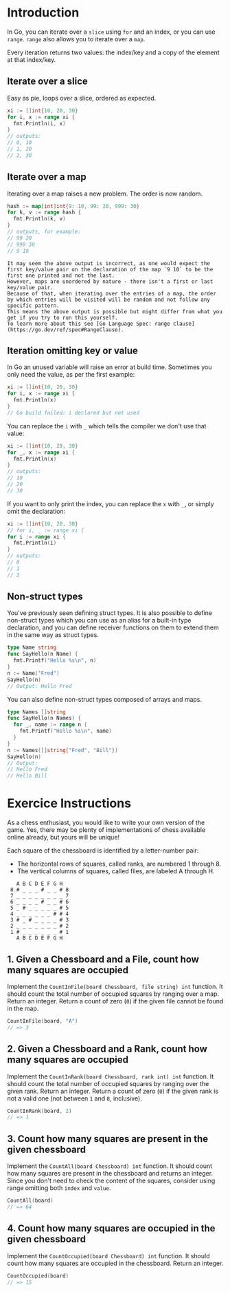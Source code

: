 # Introduction

In Go, you can iterate over a `slice` using `for` and an index, or you can use `range`.
`range` also allows you to iterate over a `map`.

Every iteration returns two values: the index/key and a copy of the element at that index/key.

## Iterate over a slice

Easy as pie, loops over a slice, ordered as expected.

```go
xi := []int{10, 20, 30}
for i, x := range xi {
  fmt.Println(i, x)
}
// outputs:
// 0, 10
// 1, 20
// 2, 30
```

## Iterate over a map

Iterating over a map raises a new problem. The order is now random.

```go
hash := map[int]int{9: 10, 99: 20, 999: 30}
for k, v := range hash {
  fmt.Println(k, v)
}
// outputs, for example:
// 99 20
// 999 30
// 9 10
```

~~~~exercism/note
It may seem the above output is incorrect, as one would expect the first key/value pair on the declaration of the map `9 10` to be the first one printed and not the last.
However, maps are unordered by nature - there isn't a first or last key/value pair.
Because of that, when iterating over the entries of a map, the order by which entries will be visited will be random and not follow any specific pattern.
This means the above output is possible but might differ from what you get if you try to run this yourself.
To learn more about this see [Go Language Spec: range clause](https://go.dev/ref/spec#RangeClause).
~~~~

## Iteration omitting key or value

In Go an unused variable will raise an error at build time.
Sometimes you only need the value, as per the first example:

```go
xi := []int{10, 20, 30}
for i, x := range xi {
  fmt.Println(x)
}
// Go build failed: i declared but not used
```

You can replace the `i` with `_` which tells the compiler we don't use that value:

```go
xi := []int{10, 20, 30}
for _, x := range xi {
  fmt.Println(x)
}
// outputs:
// 10
// 20
// 30
```

If you want to only print the index, you can replace the `x` with `_`,
or simply omit the declaration:

```go
xi := []int{10, 20, 30}
// for i, _ := range xi {
for i := range xi {
  fmt.Println(i)
}
// outputs:
// 0
// 1
// 2
```

## Non-struct types

You've previously seen defining struct types.
It is also possible to define non-struct types which you can use as an alias for a built-in type declaration, and you can define receiver functions on them to extend them in the same way as struct types.

```go
type Name string
func SayHello(n Name) {
  fmt.Printf("Hello %s\n", n)
}
n := Name("Fred")
SayHello(n)
// Output: Hello Fred
```

You can also define non-struct types composed of arrays and maps.

```go
type Names []string
func SayHello(n Names) {
  for _, name := range n {
    fmt.Printf("Hello %s\n", name)
  }
}
n := Names([]string{"Fred", "Bill"})
SayHello(n)
// Output:
// Hello Fred
// Hello Bill
```

# Exercice Instructions

As a chess enthusiast, you would like to write your own version of the game. Yes, there may be plenty of implementations of chess available online already, but yours will be unique!

Each square of the chessboard is identified by a letter-number pair:
 - The horizontal rows of squares, called ranks, are numbered 1 through 8.
 - The vertical columns of squares, called files, are labeled A through H.

```
   A B C D E F G H
 8 # _ _ _ # _ _ # 8
 7 _ _ _ _ _ _ _ _ 7
 6 _ _ _ _ # _ _ # 6
 5 _ # _ _ _ _ _ # 5
 4 _ _ _ _ _ _ # # 4
 3 # _ # _ _ _ _ # 3
 2 _ _ _ _ _ _ _ # 2
 1 # _ _ _ _ _ _ # 1
   A B C D E F G H
```

## 1. Given a Chessboard and a File, count how many squares are occupied

Implement the `CountInFile(board Chessboard, file string) int` function.
It should count the total number of occupied squares by ranging over a map. Return an integer.
Return a count of zero (`0`) if the given file cannot be found in the map.

```go
CountInFile(board, "A")
// => 3
```

## 2. Given a Chessboard and a Rank, count how many squares are occupied

Implement the `CountInRank(board Chessboard, rank int) int` function.
It should count the total number of occupied squares by ranging over the given rank. Return an integer.
Return a count of zero (`0`) if the given rank is not a valid one (not between `1` and `8`, inclusive).

```go
CountInRank(board, 2)
// => 1
```

## 3. Count how many squares are present in the given chessboard

Implement the `CountAll(board Chessboard) int` function.
It should count how many squares are present in the chessboard and returns
an integer. Since you don't need to check the content of the squares,
consider using range omitting both `index` and `value`.

```go
CountAll(board)
// => 64
```

## 4. Count how many squares are occupied in the given chessboard

Implement the `CountOccupied(board Chessboard) int` function.
It should count how many squares are occupied in the chessboard.
Return an integer.

```go
CountOccupied(board)
// => 15
```